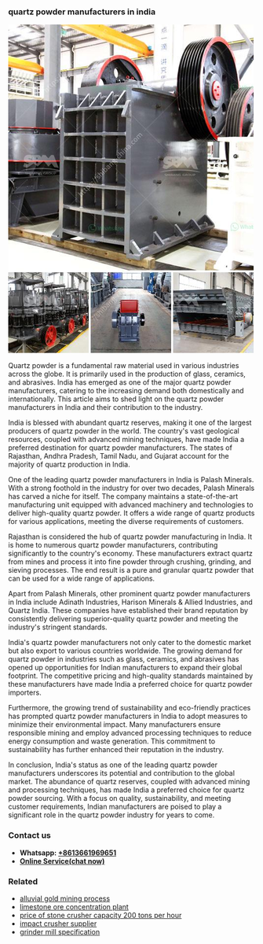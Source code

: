 <h3>quartz powder manufacturers in india</h3><img src='1704856969.jpg' alt=''><p>Quartz powder is a fundamental raw material used in various industries across the globe. It is primarily used in the production of glass, ceramics, and abrasives. India has emerged as one of the major quartz powder manufacturers, catering to the increasing demand both domestically and internationally. This article aims to shed light on the quartz powder manufacturers in India and their contribution to the industry.</p><p>India is blessed with abundant quartz reserves, making it one of the largest producers of quartz powder in the world. The country's vast geological resources, coupled with advanced mining techniques, have made India a preferred destination for quartz powder manufacturers. The states of Rajasthan, Andhra Pradesh, Tamil Nadu, and Gujarat account for the majority of quartz production in India.</p><p>One of the leading quartz powder manufacturers in India is Palash Minerals. With a strong foothold in the industry for over two decades, Palash Minerals has carved a niche for itself. The company maintains a state-of-the-art manufacturing unit equipped with advanced machinery and technologies to deliver high-quality quartz powder. It offers a wide range of quartz products for various applications, meeting the diverse requirements of customers.</p><p>Rajasthan is considered the hub of quartz powder manufacturing in India. It is home to numerous quartz powder manufacturers, contributing significantly to the country's economy. These manufacturers extract quartz from mines and process it into fine powder through crushing, grinding, and sieving processes. The end result is a pure and granular quartz powder that can be used for a wide range of applications.</p><p>Apart from Palash Minerals, other prominent quartz powder manufacturers in India include Adinath Industries, Harison Minerals & Allied Industries, and Quartz India. These companies have established their brand reputation by consistently delivering superior-quality quartz powder and meeting the industry's stringent standards.</p><p>India's quartz powder manufacturers not only cater to the domestic market but also export to various countries worldwide. The growing demand for quartz powder in industries such as glass, ceramics, and abrasives has opened up opportunities for Indian manufacturers to expand their global footprint. The competitive pricing and high-quality standards maintained by these manufacturers have made India a preferred choice for quartz powder importers.</p><p>Furthermore, the growing trend of sustainability and eco-friendly practices has prompted quartz powder manufacturers in India to adopt measures to minimize their environmental impact. Many manufacturers ensure responsible mining and employ advanced processing techniques to reduce energy consumption and waste generation. This commitment to sustainability has further enhanced their reputation in the industry.</p><p>In conclusion, India's status as one of the leading quartz powder manufacturers underscores its potential and contribution to the global market. The abundance of quartz reserves, coupled with advanced mining and processing techniques, has made India a preferred choice for quartz powder sourcing. With a focus on quality, sustainability, and meeting customer requirements, Indian manufacturers are poised to play a significant role in the quartz powder industry for years to come.</p><h3>Contact us</h3><ul><li><strong>Whatsapp:&nbsp;<a href="https://wa.me/8613661969651">+8613661969651</a></strong></li><li><a href="https://swt.shibang-china.com/?git&amp;zhl&amp;quartz powder manufacturers in india"><strong>Online Service(chat now)</strong></a></li></ul><h3>Related</h3><ul><li><a href='alluvial gold mining process.md'>alluvial gold mining process</a></li><li><a href='limestone ore concentration plant.md'>limestone ore concentration plant</a></li><li><a href='price of stone crusher capacity 200 tons per hour.md'>price of stone crusher capacity 200 tons per hour</a></li><li><a href='impact crusher supplier.md'>impact crusher supplier</a></li><li><a href='grinder mill specification.md'>grinder mill specification</a></li></ul>